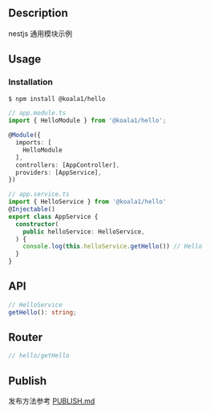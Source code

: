 ## Description

nestjs 通用模块示例

## Usage

### Installation

```bash
$ npm install @koala1/hello
```

```typescript
// app.module.ts
import { HelloModule } from '@koala1/hello';

@Module({
  imports: [
    HelloModule
  ],
  controllers: [AppController],
  providers: [AppService],
})

// app.service.ts
import { HelloService } from '@koala1/hello'
@Injectable()
export class AppService {
  constructor(
    public helloService: HelloService,
  ) {
    console.log(this.helloService.getHello()) // Hello
  }
}
```

## API

```typescript
// HelloService
getHello(): string;
```

## Router

```typescript
// hello/getHello
```

## Publish

发布方法参考 [PUBLISH.md](PUBLISH.md)
